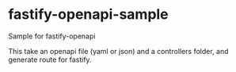 # fastify-openapi-sample
Sample for fastify-openapi

This take an openapi file (yaml or json) and a controllers folder, and generate route for fastify.